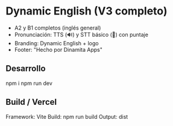 # Dynamic English (V3 completo)

- A2 y B1 completos (inglés general)
- Pronunciación: TTS (🔊) y STT básico (🎤) con puntaje
- Branding: Dynamic English + logo
- Footer: "Hecho por Dinamita Apps"

## Desarrollo
npm i
npm run dev

## Build / Vercel
Framework: Vite
Build: npm run build
Output: dist
